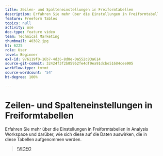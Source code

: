```yaml
---
title: Zeilen- und Spalteneinstellungen in Freiformtabellen
description: Erfahren Sie mehr über die Einstellungen in Freiformtabellen in Analysis Workspace und darüber, wie sich diese auf die Daten auswirken, die in diese Tabellen aufgenommen werden.
feature: Freeform Tables
topics: null
activity: use
doc-type: feature video
team: Technical Marketing
thumbnail: 40382.jpg
kt: 6225
role: User
level: Beginner
exl-id: 976119f0-16b7-4d36-8d0e-0a552c83a614
source-git-commit: 32424f3f2b05952fe4df9ea91dcbe51684cee905
workflow-type: tm+mt
source-wordcount: '54'
ht-degree: 100%

---
```


# Zeilen- und Spalteneinstellungen in Freiformtabellen

Erfahren Sie mehr über die Einstellungen in Freiformtabellen in Analysis Workspace und darüber, wie sich diese auf die Daten auswirken, die in diese Tabellen aufgenommen werden.

>[!VIDEO](https://video.tv.adobe.com/v/40382/?quality=12&learn=on)
